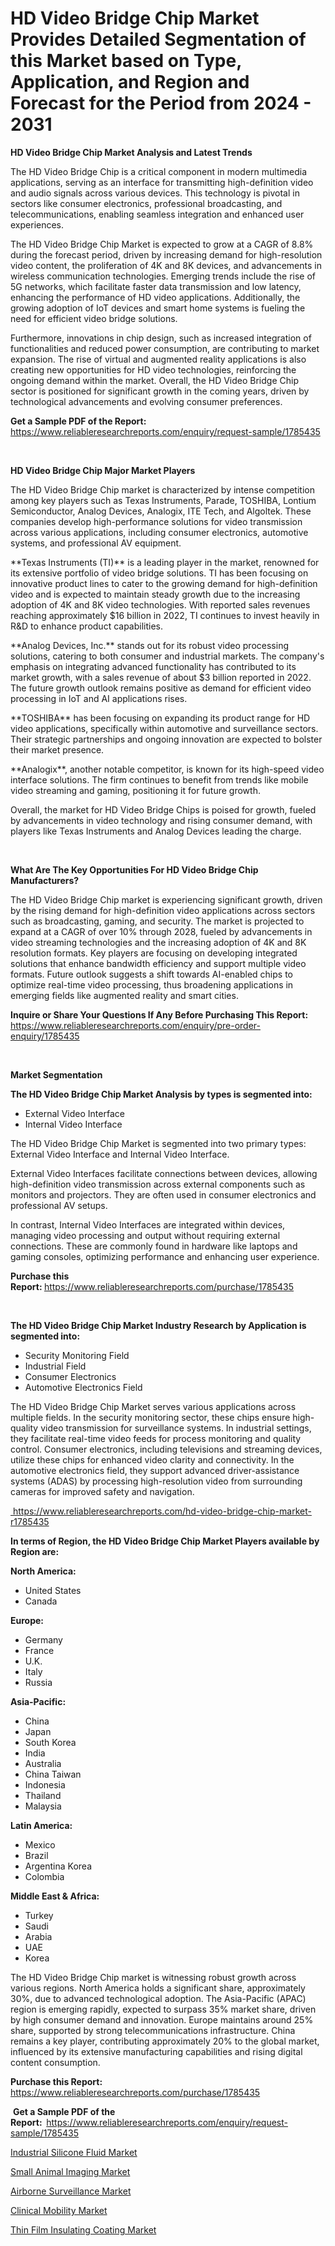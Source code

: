 <p><h1>HD Video Bridge Chip Market Provides Detailed Segmentation of this Market based on Type, Application, and Region and Forecast for the Period from 2024 - 2031</h1></p><p><strong>HD Video Bridge Chip Market Analysis and Latest Trends</strong></p>
<p><p>The HD Video Bridge Chip is a critical component in modern multimedia applications, serving as an interface for transmitting high-definition video and audio signals across various devices. This technology is pivotal in sectors like consumer electronics, professional broadcasting, and telecommunications, enabling seamless integration and enhanced user experiences.</p><p>The HD Video Bridge Chip Market is expected to grow at a CAGR of 8.8% during the forecast period, driven by increasing demand for high-resolution video content, the proliferation of 4K and 8K devices, and advancements in wireless communication technologies. Emerging trends include the rise of 5G networks, which facilitate faster data transmission and low latency, enhancing the performance of HD video applications. Additionally, the growing adoption of IoT devices and smart home systems is fueling the need for efficient video bridge solutions.</p><p>Furthermore, innovations in chip design, such as increased integration of functionalities and reduced power consumption, are contributing to market expansion. The rise of virtual and augmented reality applications is also creating new opportunities for HD video technologies, reinforcing the ongoing demand within the market. Overall, the HD Video Bridge Chip sector is positioned for significant growth in the coming years, driven by technological advancements and evolving consumer preferences.</p></p>
<p><strong>Get a Sample PDF of the Report:&nbsp;</strong> <a href="https://www.reliableresearchreports.com/enquiry/request-sample/1785435?utm_campaign=33&utm_medium=2&utm_source=Github&utm_content=ia&utm_term=18122024&utm_id=hd-video-bridge-chip">https://www.reliableresearchreports.com/enquiry/request-sample/1785435</a></p>
<p>&nbsp;</p>
<p><strong>HD Video Bridge Chip Major Market Players</strong></p>
<p><p>The HD Video Bridge Chip market is characterized by intense competition among key players such as Texas Instruments, Parade, TOSHIBA, Lontium Semiconductor, Analog Devices, Analogix, ITE Tech, and Algoltek. These companies develop high-performance solutions for video transmission across various applications, including consumer electronics, automotive systems, and professional AV equipment.</p><p>**Texas Instruments (TI)** is a leading player in the market, renowned for its extensive portfolio of video bridge solutions. TI has been focusing on innovative product lines to cater to the growing demand for high-definition video and is expected to maintain steady growth due to the increasing adoption of 4K and 8K video technologies. With reported sales revenues reaching approximately $16 billion in 2022, TI continues to invest heavily in R&D to enhance product capabilities.</p><p>**Analog Devices, Inc.** stands out for its robust video processing solutions, catering to both consumer and industrial markets. The company's emphasis on integrating advanced functionality has contributed to its market growth, with a sales revenue of about $3 billion reported in 2022. The future growth outlook remains positive as demand for efficient video processing in IoT and AI applications rises.</p><p>**TOSHIBA** has been focusing on expanding its product range for HD video applications, specifically within automotive and surveillance sectors. Their strategic partnerships and ongoing innovation are expected to bolster their market presence.</p><p>**Analogix**, another notable competitor, is known for its high-speed video interface solutions. The firm continues to benefit from trends like mobile video streaming and gaming, positioning it for future growth.</p><p>Overall, the market for HD Video Bridge Chips is poised for growth, fueled by advancements in video technology and rising consumer demand, with players like Texas Instruments and Analog Devices leading the charge.</p></p>
<p>&nbsp;</p>
<p><strong>What Are The Key Opportunities For HD Video Bridge Chip Manufacturers?</strong></p>
<p><p>The HD Video Bridge Chip market is experiencing significant growth, driven by the rising demand for high-definition video applications across sectors such as broadcasting, gaming, and security. The market is projected to expand at a CAGR of over 10% through 2028, fueled by advancements in video streaming technologies and the increasing adoption of 4K and 8K resolution formats. Key players are focusing on developing integrated solutions that enhance bandwidth efficiency and support multiple video formats. Future outlook suggests a shift towards AI-enabled chips to optimize real-time video processing, thus broadening applications in emerging fields like augmented reality and smart cities.</p></p>
<p><strong>Inquire or Share Your Questions If Any Before Purchasing This Report:</strong> <a href="https://www.reliableresearchreports.com/enquiry/pre-order-enquiry/1785435?utm_campaign=33&utm_medium=2&utm_source=Github&utm_content=ia&utm_term=18122024&utm_id=hd-video-bridge-chip">https://www.reliableresearchreports.com/enquiry/pre-order-enquiry/1785435</a></p>
<p>&nbsp;</p>
<p><strong>Market Segmentation</strong></p>
<p><strong>The HD Video Bridge Chip Market Analysis by types is segmented into:</strong></p>
<p><ul><li>External Video Interface</li><li>Internal Video Interface</li></ul></p>
<p><p>The HD Video Bridge Chip Market is segmented into two primary types: External Video Interface and Internal Video Interface. </p><p>External Video Interfaces facilitate connections between devices, allowing high-definition video transmission across external components such as monitors and projectors. They are often used in consumer electronics and professional AV setups. </p><p>In contrast, Internal Video Interfaces are integrated within devices, managing video processing and output without requiring external connections. These are commonly found in hardware like laptops and gaming consoles, optimizing performance and enhancing user experience.</p></p>
<p><strong>Purchase this Report:&nbsp;</strong><a href="https://www.reliableresearchreports.com/purchase/1785435?utm_campaign=33&utm_medium=2&utm_source=Github&utm_content=ia&utm_term=18122024&utm_id=hd-video-bridge-chip">https://www.reliableresearchreports.com/purchase/1785435</a></p>
<p>&nbsp;</p>
<p><strong>The HD Video Bridge Chip Market Industry Research by Application is segmented into:</strong></p>
<p><ul><li>Security Monitoring Field</li><li>Industrial Field</li><li>Consumer Electronics</li><li>Automotive Electronics Field</li></ul></p>
<p><p>The HD Video Bridge Chip Market serves various applications across multiple fields. In the security monitoring sector, these chips ensure high-quality video transmission for surveillance systems. In industrial settings, they facilitate real-time video feeds for process monitoring and quality control. Consumer electronics, including televisions and streaming devices, utilize these chips for enhanced video clarity and connectivity. In the automotive electronics field, they support advanced driver-assistance systems (ADAS) by processing high-resolution video from surrounding cameras for improved safety and navigation.</p></p>
<p><a href="https://www.reliableresearchreports.com/hd-video-bridge-chip-market-r1785435?utm_campaign=33&utm_medium=2&utm_source=Github&utm_content=ia&utm_term=18122024&utm_id=hd-video-bridge-chip">&nbsp;https://www.reliableresearchreports.com/hd-video-bridge-chip-market-r1785435</a></p>
<p><strong>In terms of Region, the HD Video Bridge Chip Market Players available by Region are:</strong></p>
<p>
    <p> <strong> North America: </strong>
        <ul>
            <li>United States</li>
            <li>Canada</li>
        </ul>
        </p> 
    <p> <strong> Europe: </strong>
        <ul>
            <li>Germany</li>
            <li>France</li>
            <li>U.K.</li>
            <li>Italy</li>
            <li>Russia</li>
        </ul>
        </p> 
    <p> <strong> Asia-Pacific: </strong>
        <ul>
            <li>China</li>
            <li>Japan</li>
            <li>South Korea</li>
            <li>India</li>
            <li>Australia</li>
            <li>China Taiwan</li>
            <li>Indonesia</li>
            <li>Thailand</li>
            <li>Malaysia</li>
        </ul>
        </p> 
    <p> <strong> Latin America: </strong>
        <ul>
            <li>Mexico</li>
            <li>Brazil</li>
            <li>Argentina Korea</li>
            <li>Colombia</li>
        </ul>
        </p> 
    <p> <strong> Middle East & Africa: </strong>
        <ul>
            <li>Turkey</li>
            <li>Saudi</li>
            <li>Arabia</li>
            <li>UAE</li>
            <li>Korea</li>
        </ul>
    </p>
    </p>
<p><p>The HD Video Bridge Chip market is witnessing robust growth across various regions. North America holds a significant share, approximately 30%, due to advanced technological adoption. The Asia-Pacific (APAC) region is emerging rapidly, expected to surpass 35% market share, driven by high consumer demand and innovation. Europe maintains around 25% share, supported by strong telecommunications infrastructure. China remains a key player, contributing approximately 20% to the global market, influenced by its extensive manufacturing capabilities and rising digital content consumption.</p></p>
<p><strong>Purchase this Report: </strong><a href="https://www.reliableresearchreports.com/purchase/1785435?utm_campaign=33&utm_medium=2&utm_source=Github&utm_content=ia&utm_term=18122024&utm_id=hd-video-bridge-chip">https://www.reliableresearchreports.com/purchase/1785435</a></p>
<p>&nbsp;<strong>Get a Sample PDF of the Report:&nbsp;&nbsp;</strong><a href="https://www.reliableresearchreports.com/enquiry/request-sample/1785435?utm_campaign=33&utm_medium=2&utm_source=Github&utm_content=ia&utm_term=18122024&utm_id=hd-video-bridge-chip">https://www.reliableresearchreports.com/enquiry/request-sample/1785435</a></p>
<p><strong></strong></p>
<p><p><a href="https://github.com/antonioc6hal/Market-Research-Report-List-1/blob/main/industrial-silicone-fluid-market.md?utm_campaign=33&utm_medium=2&utm_source=Github&utm_content=ia&utm_term=18122024&utm_id=hd-video-bridge-chip">Industrial Silicone Fluid Market</a></p><p><a href="https://www.linkedin.com/pulse/small-animal-imaging-market-2024-2031-analyzing-size-share-bxpkf?utm_campaign=33&utm_medium=2&utm_source=Github&utm_content=ia&utm_term=18122024&utm_id=hd-video-bridge-chip">Small Animal Imaging Market</a></p><p><a href="https://www.linkedin.com/pulse/revenue-analysis-demand-forecast-airborne-surveillance-95-tgmsf?utm_campaign=33&utm_medium=2&utm_source=Github&utm_content=ia&utm_term=18122024&utm_id=hd-video-bridge-chip">Airborne Surveillance Market</a></p><p><a href="https://www.linkedin.com/pulse/clinical-mobility-market-analysis-future-growth-opportunities-ltwkf?utm_campaign=33&utm_medium=2&utm_source=Github&utm_content=ia&utm_term=18122024&utm_id=hd-video-bridge-chip">Clinical Mobility Market</a></p><p><a href="https://github.com/osbornrdaflalo/Market-Research-Report-List-1/blob/main/thin-film-insulating-coating-market.md?utm_campaign=33&utm_medium=2&utm_source=Github&utm_content=ia&utm_term=18122024&utm_id=hd-video-bridge-chip">Thin Film Insulating Coating Market</a></p></p>